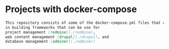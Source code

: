 # Projects with docker-compose
```markdown
This repository consists of some of the docker-compose.yml files that are used 
in building frameworks that can be use for 
project management [redmine](./redmine),
web content management [drupal](./drupal), and
database management [adminer](./adminer)
```
